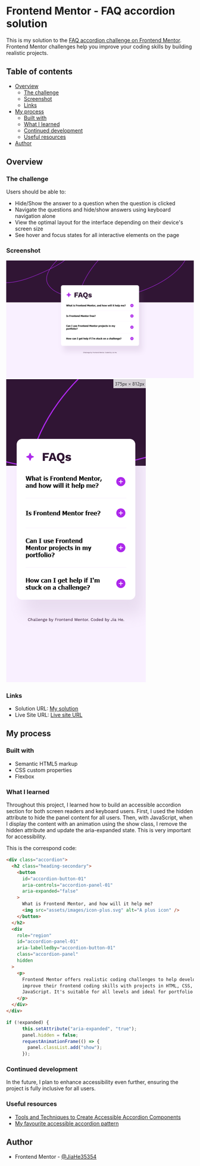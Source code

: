 # Frontend Mentor - FAQ accordion solution

This is my solution to the [FAQ accordion challenge on Frontend Mentor](https://www.frontendmentor.io/challenges/faq-accordion-wyfFdeBwBz). Frontend Mentor challenges help you improve your coding skills by building realistic projects.

## Table of contents

- [Overview](#overview)
  - [The challenge](#the-challenge)
  - [Screenshot](#screenshot)
  - [Links](#links)
- [My process](#my-process)
  - [Built with](#built-with)
  - [What I learned](#what-i-learned)
  - [Continued development](#continued-development)
  - [Useful resources](#useful-resources)
- [Author](#author)

## Overview

### The challenge

Users should be able to:

- Hide/Show the answer to a question when the question is clicked
- Navigate the questions and hide/show answers using keyboard navigation alone
- View the optimal layout for the interface depending on their device's screen size
- See hover and focus states for all interactive elements on the page

### Screenshot

![Screenshot for desktop](./screenshot-desktop.png)
![Screenshot for mobile](./screenshot-mobile.png)

### Links

- Solution URL: [My solution]()
- Live Site URL: [Live site URL]()

## My process

### Built with

- Semantic HTML5 markup
- CSS custom properties
- Flexbox

### What I learned

Throughout this project, I learned how to build an accessible accordion section for both screen readers and keyboard users. First, I used the hidden attribute to hide the panel content for all users. Then, with JavaScript, when I display the content with an animation using the show class, I remove the hidden attribute and update the aria-expanded state. This is very important for accessibility.

This is the correspond code:

```html
<div class="accordion">
  <h2 class="heading-secondary">
    <button
      id="accordion-button-01"
      aria-controls="accordion-panel-01"
      aria-expanded="false"
    >
      What is Frontend Mentor, and how will it help me?
      <img src="assets/images/icon-plus.svg" alt="A plus icon" />
    </button>
  </h2>
  <div
    role="region"
    id="accordion-panel-01"
    aria-labelledby="accordion-button-01"
    class="accordion-panel"
    hidden
  >
    <p>
      Frontend Mentor offers realistic coding challenges to help developers
      improve their frontend coding skills with projects in HTML, CSS, and
      JavaScript. It's suitable for all levels and ideal for portfolio building.
    </p>
  </div>
</div>
```

```js
if (!expanded) {
      this.setAttribute("aria-expanded", "true");
      panel.hidden = false;
      requestAnimationFrame(() => {
        panel.classList.add("show");
      });
```

### Continued development

In the future, I plan to enhance accessibility even further, ensuring the project is fully inclusive for all users.

### Useful resources

- [Tools and Techniques to Create Accessible Accordion Components](https://www.a11y-collective.com/blog/accessible-accordion/)
- [My favourite accessible accordion pattern](https://www.hassellinclusion.com/blog/accessible-accordion-pattern/)

## Author

- Frontend Mentor - [@JiaHe35354](https://www.frontendmentor.io/profile/JiaHe35354)
